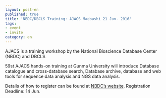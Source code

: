 ```yaml
---
layout: post-en
published: true
title: 'NBDC/DBCLS Training: AJACS Maebashi 21 Jun. 2016'
tags:
- event
- invite
category: en
---
```

AJACS is a training workshop by the National Bioscience Database Center (NBDC) and DBCLS.

 

59st AJACS hands-on training at Gunma University will introduce Database catalogue and cross-database search, Database archive, database and web tools for sequence data analysis and NGS data analysis.

 

Details of how to register can be found at [NBDC’s website](http://events.biosciencedbc.jp/training/ajacs59). Registration Deadline: 14 Jun.